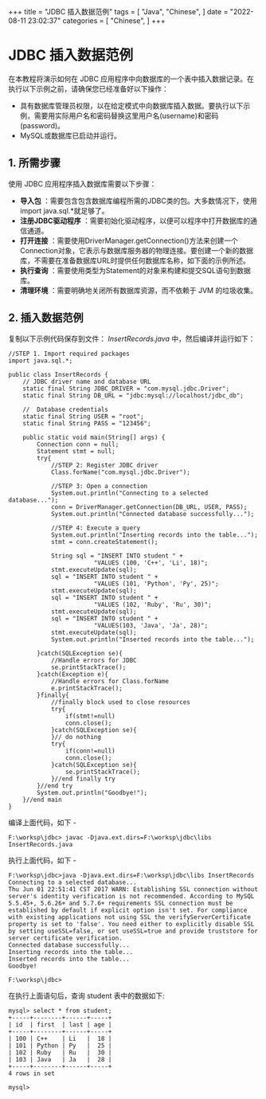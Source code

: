 +++
title = "JDBC 插入数据范例"
tags = [
"Java",
"Chinese",
]
date = "2022-08-11 23:02:37"
categories = [
"Chinese",
]
+++
# JDBC 插入数据范例

在本教程将演示如何在 JDBC 应用程序中向数据库的一个表中插入数据记录。在执行以下示例之前，请确保您已经准备好以下操作：

  * 具有数据库管理员权限，以在给定模式中向数据库插入数据。要执行以下示例，需要用实际用户名和密码替换这里用户名(username)和密码(password)。
  * MySQL或数据库已启动并运行。



## 1\. 所需步骤

使用 JDBC 应用程序插入数据库需要以下步骤：

  * **导入包** ：需要包含包含数据库编程所需的JDBC类的包。大多数情况下，使用import java.sql.*就足够了。
  * **注册JDBC驱动程序** ：需要初始化驱动程序，以便可以程序中打开数据库的通信通道。
  * **打开连接** ：需要使用DriverManager.getConnection()方法来创建一个Connection对象，它表示与数据库服务器的物理连接。要创建一个新的数据库，不需要在准备数据库URL时提供任何数据库名称，如下面的示例所述。
  * **执行查询** ：需要使用类型为Statement的对象来构建和提交SQL语句到数据库。
  * **清理环境** ：需要明确地关闭所有数据库资源，而不依赖于 JVM 的垃圾收集。



## 2\. 插入数据范例

复制以下示例代码保存到文件： _InsertRecords.java_ 中，然后编译并运行如下：

    
    
    //STEP 1. Import required packages
    import java.sql.*;
    
    public class InsertRecords {
        // JDBC driver name and database URL
        static final String JDBC_DRIVER = "com.mysql.jdbc.Driver";  
        static final String DB_URL = "jdbc:mysql://localhost/jdbc_db";
    
        //  Database credentials
        static final String USER = "root";
        static final String PASS = "123456";
    
        public static void main(String[] args) {
            Connection conn = null;
            Statement stmt = null;
            try{
                //STEP 2: Register JDBC driver
                Class.forName("com.mysql.jdbc.Driver");
    
                //STEP 3: Open a connection
                System.out.println("Connecting to a selected database...");
                conn = DriverManager.getConnection(DB_URL, USER, PASS);
                System.out.println("Connected database successfully...");
    
                //STEP 4: Execute a query
                System.out.println("Inserting records into the table...");
                stmt = conn.createStatement();
    
                String sql = "INSERT INTO student " +
                            "VALUES (100, 'C++', 'Li', 18)";
                stmt.executeUpdate(sql);
                sql = "INSERT INTO student " +
                            "VALUES (101, 'Python', 'Py', 25)";
                stmt.executeUpdate(sql);
                sql = "INSERT INTO student " +
                            "VALUES (102, 'Ruby', 'Ru', 30)";
                stmt.executeUpdate(sql);
                sql = "INSERT INTO student " +
                            "VALUES(103, 'Java', 'Ja', 28)";
                stmt.executeUpdate(sql);
                System.out.println("Inserted records into the table...");
    
            }catch(SQLException se){
                //Handle errors for JDBC
                se.printStackTrace();
            }catch(Exception e){
                //Handle errors for Class.forName
                e.printStackTrace();
            }finally{
                //finally block used to close resources
                try{
                    if(stmt!=null)
                    conn.close();
                }catch(SQLException se){
                }// do nothing
                try{
                    if(conn!=null)
                    conn.close();
                }catch(SQLException se){
                    se.printStackTrace();
                }//end finally try
            }//end try
            System.out.println("Goodbye!");
        }//end main
    }
    

编译上面代码，如下 -

    
    
    F:\worksp\jdbc> javac -Djava.ext.dirs=F:\worksp\jdbc\libs InsertRecords.java
    

执行上面代码，如下 -

    
    
    F:\worksp\jdbc>java -Djava.ext.dirs=F:\worksp\jdbc\libs InsertRecords
    Connecting to a selected database...
    Thu Jun 01 22:51:41 CST 2017 WARN: Establishing SSL connection without server's identity verification is not recommended. According to MySQL 5.5.45+, 5.6.26+ and 5.7.6+ requirements SSL connection must be established by default if explicit option isn't set. For compliance with existing applications not using SSL the verifyServerCertificate property is set to 'false'. You need either to explicitly disable SSL by setting useSSL=false, or set useSSL=true and provide truststore for server certificate verification.
    Connected database successfully...
    Inserting records into the table...
    Inserted records into the table...
    Goodbye!
    
    F:\worksp\jdbc>
    

在执行上面语句后，查询 student 表中的数据如下:

    
    
    mysql> select * from student;
    +-----+--------+------+-----+
    | id  | first  | last | age |
    +-----+--------+------+-----+
    | 100 | C++    | Li   |  18 |
    | 101 | Python | Py   |  25 |
    | 102 | Ruby   | Ru   |  30 |
    | 103 | Java   | Ja   |  28 |
    +-----+--------+------+-----+
    4 rows in set
    
    mysql>
    

